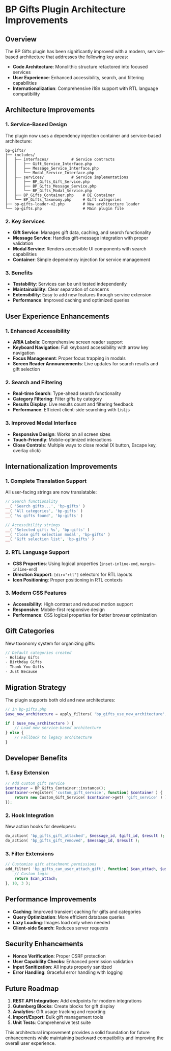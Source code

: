 # BP Gifts Plugin Architecture Improvements

## Overview

The BP Gifts plugin has been significantly improved with a modern, service-based architecture that addresses the following key areas:

- **Code Architecture**: Monolithic structure refactored into focused services
- **User Experience**: Enhanced accessibility, search, and filtering capabilities
- **Internationalization**: Comprehensive i18n support with RTL language compatibility

## Architecture Improvements

### 1. Service-Based Design

The plugin now uses a dependency injection container and service-based architecture:

```
bp-gifts/
├── includes/
│   ├── interfaces/          # Service contracts
│   │   ├── Gift_Service_Interface.php
│   │   ├── Message_Service_Interface.php
│   │   └── Modal_Service_Interface.php
│   ├── services/            # Service implementations
│   │   ├── BP_Gifts_Gift_Service.php
│   │   ├── BP_Gifts_Message_Service.php
│   │   └── BP_Gifts_Modal_Service.php
│   ├── BP_Gifts_Container.php    # DI Container
│   └── BP_Gifts_Taxonomy.php     # Gift categories
├── bp-gifts-loader-v2.php        # New architecture loader
└── bp-gifts.php                  # Main plugin file
```

### 2. Key Services

- **Gift Service**: Manages gift data, caching, and search functionality
- **Message Service**: Handles gift-message integration with proper validation
- **Modal Service**: Renders accessible UI components with search capabilities
- **Container**: Simple dependency injection for service management

### 3. Benefits

- **Testability**: Services can be unit tested independently
- **Maintainability**: Clear separation of concerns
- **Extensibility**: Easy to add new features through service extension
- **Performance**: Improved caching and optimized queries

## User Experience Enhancements

### 1. Enhanced Accessibility

- **ARIA Labels**: Comprehensive screen reader support
- **Keyboard Navigation**: Full keyboard accessibility with arrow key navigation
- **Focus Management**: Proper focus trapping in modals
- **Screen Reader Announcements**: Live updates for search results and gift selection

### 2. Search and Filtering

- **Real-time Search**: Type-ahead search functionality
- **Category Filtering**: Filter gifts by category
- **Results Display**: Live results count and filtering feedback
- **Performance**: Efficient client-side searching with List.js

### 3. Improved Modal Interface

- **Responsive Design**: Works on all screen sizes
- **Touch-Friendly**: Mobile-optimized interactions
- **Close Controls**: Multiple ways to close modal (X button, Escape key, overlay click)

## Internationalization Improvements

### 1. Complete Translation Support

All user-facing strings are now translatable:

```php
// Search functionality
__( 'Search gifts...', 'bp-gifts' )
__( 'All categories', 'bp-gifts' )
__( '%s gifts found', 'bp-gifts' )

// Accessibility strings
__( 'Selected gift: %s', 'bp-gifts' )
__( 'Close gift selection modal', 'bp-gifts' )
__( 'Gift selection list', 'bp-gifts' )
```

### 2. RTL Language Support

- **CSS Properties**: Using logical properties (`inset-inline-end`, `margin-inline-end`)
- **Direction Support**: `[dir="rtl"]` selectors for RTL layouts
- **Icon Positioning**: Proper positioning in RTL contexts

### 3. Modern CSS Features

- **Accessibility**: High contrast and reduced motion support
- **Responsive**: Mobile-first responsive design
- **Performance**: CSS logical properties for better browser optimization

## Gift Categories

New taxonomy system for organizing gifts:

```php
// Default categories created
- Holiday Gifts
- Birthday Gifts  
- Thank You Gifts
- Just Because
```

## Migration Strategy

The plugin supports both old and new architectures:

```php
// In bp-gifts.php
$use_new_architecture = apply_filters( 'bp_gifts_use_new_architecture', true );

if ( $use_new_architecture ) {
    // Load new service-based architecture
} else {
    // Fallback to legacy architecture
}
```

## Developer Benefits

### 1. Easy Extension

```php
// Add custom gift service
$container = BP_Gifts_Container::instance();
$container->register( 'custom_gift_service', function( $container ) {
    return new Custom_Gift_Service( $container->get( 'gift_service' ) );
});
```

### 2. Hook Integration

New action hooks for developers:

```php
do_action( 'bp_gifts_gift_attached', $message_id, $gift_id, $result );
do_action( 'bp_gifts_gift_removed', $message_id, $result );
```

### 3. Filter Extensions

```php
// Customize gift attachment permissions
add_filter( 'bp_gifts_can_user_attach_gift', function( $can_attach, $user_id, $gift_id ) {
    // Custom logic
    return $can_attach;
}, 10, 3 );
```

## Performance Improvements

- **Caching**: Improved transient caching for gifts and categories
- **Query Optimization**: More efficient database queries
- **Lazy Loading**: Images load only when needed
- **Client-side Search**: Reduces server requests

## Security Enhancements

- **Nonce Verification**: Proper CSRF protection
- **User Capability Checks**: Enhanced permission validation
- **Input Sanitization**: All inputs properly sanitized
- **Error Handling**: Graceful error handling with logging

## Future Roadmap

1. **REST API Integration**: Add endpoints for modern integrations
2. **Gutenberg Blocks**: Create blocks for gift display
3. **Analytics**: Gift usage tracking and reporting
4. **Import/Export**: Bulk gift management tools
5. **Unit Tests**: Comprehensive test suite

This architectural improvement provides a solid foundation for future enhancements while maintaining backward compatibility and improving the overall user experience.